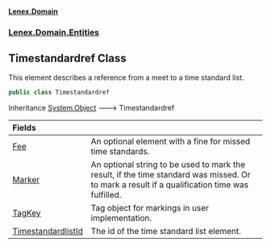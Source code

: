 #### [Lenex.Domain](index.md 'index')
### [Lenex.Domain.Entities](Lenex.Domain.Entities.md 'Lenex.Domain.Entities')

## Timestandardref Class

This element describes a reference from a meet to a time standard list.

```csharp
public class Timestandardref
```

Inheritance [System.Object](https://docs.microsoft.com/en-us/dotnet/api/System.Object 'System.Object') &#129106; Timestandardref

| Fields | |
| :--- | :--- |
| [Fee](Lenex.Domain.Entities.Timestandardref.Fee.md 'Lenex.Domain.Entities.Timestandardref.Fee') | An optional element with a fine for missed time standards. |
| [Marker](Lenex.Domain.Entities.Timestandardref.Marker.md 'Lenex.Domain.Entities.Timestandardref.Marker') | An optional string to be used to mark the result, if the time standard was missed. Or to mark a result if a qualification time was fulfilled. |
| [TagKey](Lenex.Domain.Entities.Timestandardref.TagKey.md 'Lenex.Domain.Entities.Timestandardref.TagKey') | Tag object for markings in user implementation. |
| [TimestandardlistId](Lenex.Domain.Entities.Timestandardref.TimestandardlistId.md 'Lenex.Domain.Entities.Timestandardref.TimestandardlistId') | The id of the time standard list element. |
